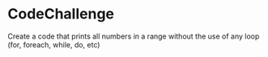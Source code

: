 # CodeChallenge
Create a code that prints all numbers in a range without the use of any loop (for, foreach, while, do, etc)

